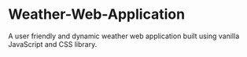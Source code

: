 # Weather-Web-Application
A user friendly and dynamic weather web application built using vanilla JavaScript and CSS library.    
